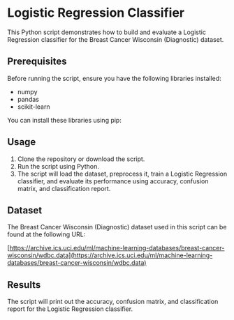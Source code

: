 # Logistic Regression Classifier

This Python script demonstrates how to build and evaluate a Logistic Regression classifier for the Breast Cancer Wisconsin (Diagnostic) dataset.

## Prerequisites

Before running the script, ensure you have the following libraries installed:

- numpy
- pandas
- scikit-learn

You can install these libraries using pip:


## Usage

1. Clone the repository or download the script.
2. Run the script using Python.
3. The script will load the dataset, preprocess it, train a Logistic Regression classifier, and evaluate its performance using accuracy, confusion matrix, and classification report.

## Dataset

The Breast Cancer Wisconsin (Diagnostic) dataset used in this script can be found at the following URL:

[https://archive.ics.uci.edu/ml/machine-learning-databases/breast-cancer-wisconsin/wdbc.data](https://archive.ics.uci.edu/ml/machine-learning-databases/breast-cancer-wisconsin/wdbc.data)

## Results

The script will print out the accuracy, confusion matrix, and classification report for the Logistic Regression classifier.

